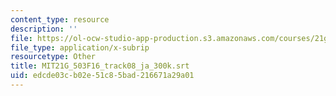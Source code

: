 ```yaml
---
content_type: resource
description: ''
file: https://ol-ocw-studio-app-production.s3.amazonaws.com/courses/21g-503-japanese-iii-fall-2019/edcde03cb02e51c85bad216671a29a01_MIT21G_503F16_track08_ja_300k.srt
file_type: application/x-subrip
resourcetype: Other
title: MIT21G_503F16_track08_ja_300k.srt
uid: edcde03c-b02e-51c8-5bad-216671a29a01
---
```

